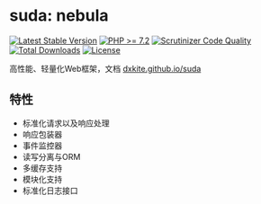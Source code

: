 # suda: nebula

[![Latest Stable Version](https://poser.pugx.org/dxkite/suda/v/stable)](https://packagist.org/packages/dxkite/suda)
[![PHP >= 7.2](https://img.shields.io/badge/php-%3E%3D7.2-8892BF.svg)](https://php.net/)
[![Scrutinizer Code Quality](https://scrutinizer-ci.com/g/dxkite/suda/badges/quality-score.png)](https://scrutinizer-ci.com/g/dxkite/suda)
[![Total Downloads](https://poser.pugx.org/dxkite/suda/downloads)](https://packagist.org/packages/dxkite/suda)
[![License](https://poser.pugx.org/dxkite/suda/license)](https://packagist.org/packages/dxkite/suda)

高性能、轻量化Web框架，文档 [dxkite.github.io/suda](https://dxkite.github.io/suda/)

## 特性

- 标准化请求以及响应处理
- 响应包装器
- 事件监控器
- 读写分离与ORM
- 多缓存支持
- 模块化支持
- 标准化日志接口